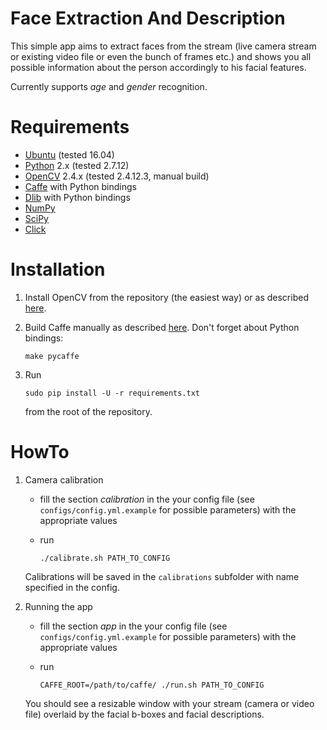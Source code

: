# Face Extraction And Description
This simple app aims to extract faces from the stream (live camera stream or existing video file or even the bunch of frames etc.) and shows you all possible information about the person accordingly to his facial features.

Currently supports *age* and *gender* recognition.

# Requirements
* [Ubuntu](https://www.ubuntu.com/) (tested 16.04)
* [Python](https://www.python.org/) 2.x (tested 2.7.12)
* [OpenCV](http://opencv.org/) 2.4.x (tested 2.4.12.3, manual build)
* [Caffe](http://caffe.berkeleyvision.org/) with Python bindings
* [Dlib](http://dlib.net/) with Python bindings
* [NumPy](http://www.numpy.org/)
* [SciPy](https://www.scipy.org/)
* [Click](click.pocoo.org/)

# Installation
1. Install OpenCV from the repository (the easiest way) or as described [here](http://docs.opencv.org/2.4/doc/tutorials/introduction/linux_install/linux_install.html).
2. Build Caffe manually as described [here](http://caffe.berkeleyvision.org/install_apt.html). Don't forget about Python bindings:

    `make pycaffe`

3. Run

    `sudo pip install -U -r requirements.txt`

    from the root of the repository.

# HowTo
1. Camera calibration
    * fill the section *calibration* in the your config file (see `configs/config.yml.example` for possible parameters) with the appropriate values
    * run 

        `./calibrate.sh PATH_TO_CONFIG`

    Calibrations will be saved in the `calibrations` subfolder with name specified in the config.

2. Running the app
    * fill the section *app* in the your config file (see `configs/config.yml.example` for possible parameters) with the appropriate values
    * run 

        `CAFFE_ROOT=/path/to/caffe/ ./run.sh PATH_TO_CONFIG`

    You should see a resizable window with your stream (camera or video file) overlaid by the facial b-boxes and facial descriptions.